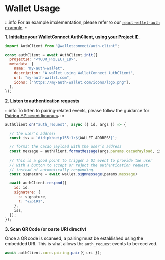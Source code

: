 # Wallet Usage

:::info
For an example implementation, please refer to our [`react-wallet-auth` example](https://github.com/WalletConnect/web-examples/tree/main/wallets/react-wallet-auth).
:::

**1. Initialize your WalletConnect AuthClient, using [your Project ID](../../cloud/relay.md).**

```javascript
import AuthClient from "@walletconnect/auth-client";

const authClient = await AuthClient.init({
  projectId: "<YOUR_PROJECT_ID>",
  metadata: {
    name: "my-auth-wallet",
    description: "A wallet using WalletConnect AuthClient",
    url: "my-auth-wallet.com",
    icons: ["https://my-auth-wallet.com/icons/logo.png"],
  },
});
```

**2. Listen to authentication requests**

:::info
To listen to pairing-related events, please follow the guidance for [Pairing API event listeners](../core/pairing-api.md).
:::

```javascript
authClient.on("auth_request", async ({ id, args }) => {

  // the user’s address
  const iss = `did:pkh:eip155:1:${WALLET_ADDRESS}`;

  // format the cacao payload with the user’s address
  const message = authClient.formatMessage(args.params.cacaoPayload, iss);
  
  // This is a good point to trigger a UI event to provide the user
  // with a button to accept or reject the authentication request,
  // instead of automatically responding.
  const signature = await wallet.signMessage(params.message);

  await authClient.respond({
    id: id,
    signature: {
      s: signature,
      t: "eip191",
    },
    iss,
  });
});
```

**3. Scan QR Code (or paste URI directly)**

Once a QR code is scanned, a pairing must be established using the embedded URI.
This is what allows the `auth_request` events to be received.

```javascript
await authClient.core.pairing.pair({ uri });
```
